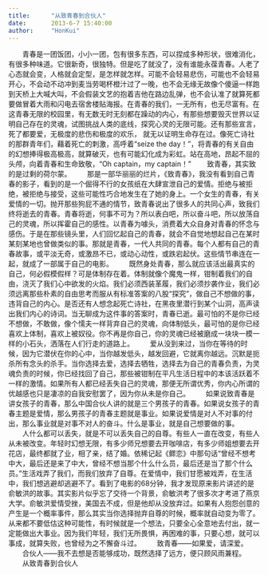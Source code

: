 ```yaml
---
title:      "从致青春到合伙人"
date:       2013-6-7 15:40:00
author:     "HonKui"
---
```


　　青春是一团饭团，小小一团，包有很多东西，可以捏成多种形状，很难消化，有很多种味道。它很新奇，很独特。但是吃了就没了，没有谁能永葆青春。人老了心态就会变，人格就会定型，是怎样就怎样。可能不会轻易悲伤，可能也不会轻易开心，不会动不动冲到麦当劳喝杯橙汁过了一晚，也不会无缘无故像个傻逼一样跑到天桥上大喊大叫，不会假装文艺的抱着吉他在路边乱弹，也不会认准了就算死都要做冒着大雨和闪电去宿舍楼贴海报。在青春的我们，一无所有，也无尽富有。在这青春无限的校园里，有无数无时无刻都在躁动的内心，有那些想要毁灭世界以证明自己存在的灵魂，试图挑战人类的底线，探究心灵的无限可能。还有那些宣言，死了都要爱，无极度的悲伤和极度的欢乐， 就无以证明生命存在过。像死亡诗社的那群青年们，藉着死亡的刺激，高呼着“seize the day！”，将青春的有关自由的幻想捧得极高极高，就算破灭，也有可能幻化成为彩虹。站在高地，昂起不屈的头颅，向着青春和生命致敬，“Oh captain，my captain！”
　　致青春，其实致的是过剩的荷尔蒙。
　　那是一部华丽丽的烂片，《致青春》，我没有看到自己青春的影子，看到的是一个倔得不行的女孩纸在大肆宣泄自己的爱情。拒绝与被拒绝，被拒绝与接受，这些可能性巧合地发生在了她的身上。一个女生的青春，有关爱情的一切。抛开那些狗屁不通的情节，致青春说出了很多人的共同心声，致我们终将逝去的青春。青春将逝，何事不可为？所以表白吧，所以奋斗吧，所以放荡自己的灵魂，所以挥霍自己的感性。以青春为噱头，消费着大众自身对青春的怀念与感伤。于是在那些镜头里，人们回忆起自己的青春，就会不自觉地想起自己在某时某刻某地也曾做类似的事。那就是青春，一代人共同的青春。每个人都有自己的青春故事，或平淡无奇，或激昂不已，或动心动性，或跌宕起伏。这些情节串连在一起，就成了一部属于自己的电影。
　　既然身处青春，那么就应该活出最真实的自己，何必假模假样？可是体制存在着。体制就像个魔鬼一样，钳制着我们的自由，浇灭了我们心中欲发的火焰。我们必须西装革履，我们必须抄袭作业，我们必须远离那些朴素的自由思考而服从有标准答案的八股“探究”，做自己不想做的事，违背自己的内心。是否还有人想念起死亡诗社，在黑夜里潜行到某个山洞，高声读出我们内心的诗词。当无聊成为这件事的答案时，青春已逝。最可怕的不是你已经不想做，不敢做，像个懦夫一样背弃自己的灵魂，向体制低头，最可怕的是你已经喜欢上体制，喜欢上被奴役。你不再是你自己，你的灵魂已经被磨成一块块一模一样的小石头，洒落在人们行走的道路上。
　　爱从没到来过，当你在等待的时候，因为它潜伏在你的心中，当你越发低头，越发回避，它就离你越远。沉默是扼杀所有念头的杀手。当你选择去爱，选择去牺牲，选择去为自己的青春负责，为灵魂负责的时候，你已经找回了自己，那些被钳制在平凡生活日程中的本该活跃着不一样的激情。如果所有人都已经丢失自己的灵魂，那便无所谓优秀，你内心所谓的优越感也只是凄凉的自我安慰罢了，因为你从未是你自己。
　　如果说致青春是讲女孩子的青春，那么中国合伙人讲的就是三个男孩子的青春。如果说女孩子的青春主题是爱情，那么男孩子的青春主题就是事业。如果说爱情是对人不对事的付出，那么事业就是对事不对人的奋斗。什么是事业，就是自己想要做的事。
　　人什么都可以丢失，就是不可以丢失自己的自尊。有些人一直在改变，有些人从未被改变。年轻时幻想无限，有多少师兄想要去开咖啡店，有多少师姐想要去开花店，最终都就了业，相了亲，结了婚。依稀记起《鳏恋》中那句话“曾经不想考中大，最后还是来了中大，曾经不想当那个什么什么员，最后还是当了那个什么员。”生活戏弄了我们，而我们放弃了自尊。在爱情中，我们甘愿被戏弄，在生活中，我们想逃避却逃避不了。看到了电影的68分钟，我才发现原来影片讲述的是俞敏洪的故事。其实影片似乎忘了交待一个背景，俞敏洪考了很多次才考进了燕京大学。俞敏洪爱情受挫，美国去不成，但是他却从没放弃过。如果有人抱怨创意的产生是一个概率事件，那么其实当你选择抛弃自尊的时候，概率就自动变为零了。从来都不要低估这种可能性，有时候就是一个想法，只要全心全意地去付出，就一定能做出大事业。因为我们年轻，我们无所畏惧，再困难的事，只要心想，就可以事成，就算失败，也曾经为之不懈奋斗过。
　　致青春——如果爱，请深爱。
　　合伙人——我不去想是否能够成功，既然选择了远方，便只顾风雨兼程。
　　从致青春到合伙人
